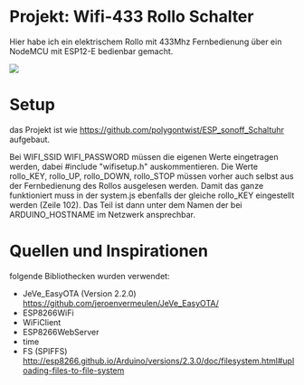 # Projekt: Wifi-433 Rollo Schalter

Hier habe ich ein elektrischem Rollo mit 433Mhz Fernbedienung über ein NodeMCU mit ESP12-E bedienbar gemacht.


![](https://raw.githubusercontent.com/polygontwist/ESP_Node_Rolloswitch/master/bilder/screenshot.png)

# Setup
das Projekt ist wie https://github.com/polygontwist/ESP_sonoff_Schaltuhr aufgebaut.

Bei WIFI_SSID  WIFI_PASSWORD  müssen die eigenen Werte eingetragen werden, dabei #include "wifisetup.h" auskommentieren.
Die Werte rollo_KEY, rollo_UP, rollo_DOWN, rollo_STOP müssen vorher auch selbst aus der Fernbedienung des Rollos ausgelesen werden.
Damit das ganze funktioniert muss in der system.js ebenfalls der gleiche rollo_KEY eingestellt werden (Zeile 102).
Das Teil ist dann unter dem Namen der bei ARDUINO_HOSTNAME im Netzwerk ansprechbar.

# Quellen und Inspirationen
folgende Bibliothecken wurden verwendet:
* JeVe_EasyOTA (Version 2.2.0) https://github.com/jeroenvermeulen/JeVe_EasyOTA/
* ESP8266WiFi
* WiFiClient
* ESP8266WebServer
* time
* FS (SPIFFS)  http://esp8266.github.io/Arduino/versions/2.3.0/doc/filesystem.html#uploading-files-to-file-system

